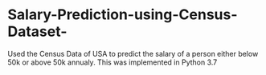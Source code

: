 # Salary-Prediction-using-Census-Dataset-
Used the Census Data of USA to predict the salary of a person either below 50k or above 50k annualy. 
This was implemented in Python 3.7 
